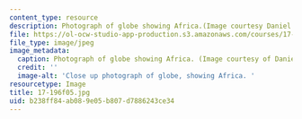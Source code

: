 ```yaml
---
content_type: resource
description: Photograph of globe showing Africa.(Image courtesy Daniel Bersak.)
file: https://ol-ocw-studio-app-production.s3.amazonaws.com/courses/17-196-globalization-fall-2005/b238ff84ab089e05b807d7886243ce34_17-196f05.jpg
file_type: image/jpeg
image_metadata:
  caption: Photograph of globe showing Africa. (Image courtesy of Daniel Bersak.)
  credit: ''
  image-alt: 'Close up photograph of globe, showing Africa. '
resourcetype: Image
title: 17-196f05.jpg
uid: b238ff84-ab08-9e05-b807-d7886243ce34
---
```

